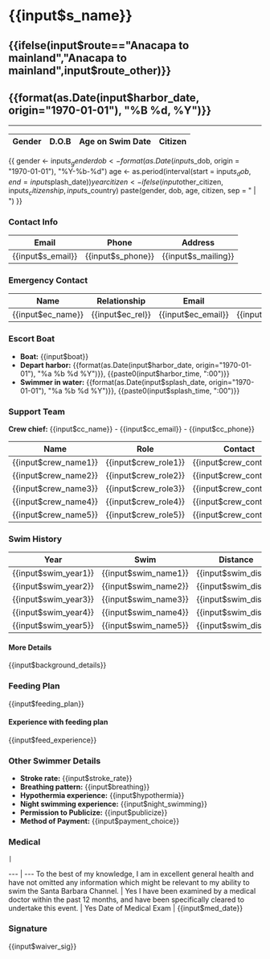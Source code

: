 # {{input$s_name}}
## {{ifelse(input$route=="Anacapa to mainland","Anacapa to mainland",input$route_other)}}
## {{format(as.Date(input$harbor_date, origin="1970-01-01"), "%B %d, %Y")}}

---

Gender | D.O.B | Age on Swim Date | Citizen
------ | ----- | ---------------- | -------
{{
    gender <- input$s_gender
    dob <- format(as.Date(input$s_dob, 
                          origin = "1970-01-01"), 
                          "%Y-%b-%d")
    age <- as.period(interval(start = input$s_dob, 
                              end = input$splash_date))$year
    citizen <- ifelse(input$other_citizen, 
                      input$s_citizenship, 
                      input$s_country)
    paste(gender, dob, age, citizen, sep = " | ")
}}

### Contact Info

Email | Phone | Address |
----- | ----- | ---------- | 
{{input$s_email}} | {{input$s_phone}} | {{input$s_mailing}}

### Emergency Contact

Name | Relationship | Email | Phone | 
---- | ----- | ----- | ---------- |
{{input$ec_name}} | {{input$ec_rel}} | {{input$ec_email}} | {{input$ec_phone}}

### Escort Boat

- **Boat:** {{input$boat}}
- **Depart harbor:** {{format(as.Date(input$harbor_date, origin="1970-01-01"), "%a %b %d %Y")}}, {{paste0(input$harbor_time, ":00")}}
- **Swimmer in water:** {{format(as.Date(input$splash_date, origin="1970-01-01"), "%a %b %d %Y")}}, {{paste0(input$splash_time, ":00")}}

### Support Team

**Crew chief:** {{input$cc_name}} - {{input$cc_email}} - {{input$cc_phone}}

Name | Role | Contact
---- | ---- | -------
{{input$crew_name1}} | {{input$crew_role1}} | {{input$crew_contact1}}
{{input$crew_name2}} | {{input$crew_role2}} | {{input$crew_contact2}}
{{input$crew_name3}} | {{input$crew_role3}} | {{input$crew_contact3}}
{{input$crew_name4}} | {{input$crew_role4}} | {{input$crew_contact4}}
{{input$crew_name5}} | {{input$crew_role5}} | {{input$crew_contact5}}

### Swim History

Year | Swim | Distance | Duration | Temp
---- | ---- | -------- | -------- | ----
{{input$swim_year1}} | {{input$swim_name1}} | {{input$swim_dist1}} | {{input$swim_dur1}} | {{input$swim_temp1}}
{{input$swim_year2}} | {{input$swim_name2}} | {{input$swim_dist2}} | {{input$swim_dur2}} | {{input$swim_temp2}}
{{input$swim_year3}} | {{input$swim_name3}} | {{input$swim_dist3}} | {{input$swim_dur3}} | {{input$swim_temp3}}
{{input$swim_year4}} | {{input$swim_name4}} | {{input$swim_dist4}} | {{input$swim_dur4}} | {{input$swim_temp4}}
{{input$swim_year5}} | {{input$swim_name5}} | {{input$swim_dist5}} | {{input$swim_dur5}} | {{input$swim_temp5}}

#### More Details

{{input$background_details}}

### Feeding Plan

{{input$feeding_plan}}

#### Experience with feeding plan

{{input$feed_experience}}

### Other Swimmer Details

- **Stroke rate:** {{input$stroke_rate}}
- **Breathing pattern:** {{input$breathing}}
- **Hypothermia experience:** {{input$hypothermia}}
- **Night swimming experience:** {{input$night_swimming}}
- **Permission to Publicize:** {{input$publicize}}
- **Method of Payment:** {{input$payment_choice}}

### Medical

    |  
--- | ---
To the best of my knowledge, I am in excellent general health and have not omitted any information which might be relevant to my ability to swim the Santa Barbara Channel. | Yes
I have been examined by a medical doctor within the past 12 months, and have been specifically cleared to undertake this event. | Yes
Date of Medical Exam | {{input$med_date}}

### Signature

{{input$waiver_sig}}